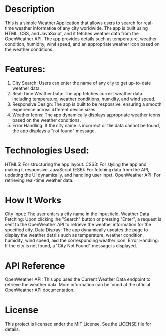 # Description
This is a simple Weather Application that allows users to search for real-time weather information of any city worldwide. The app is built using HTML, CSS, and JavaScript, and it fetches weather data from the OpenWeather API. The app provides details such as temperature, weather condition, humidity, wind speed, and an appropriate weather icon based on the weather conditions.

# Features:
1. City Search: Users can enter the name of any city to get up-to-date weather data.
2. Real-Time Weather Data: The app fetches current weather data including temperature, weather conditions, humidity, and wind speed.
3. Responsive Design: The app is built to be responsive, ensuring a smooth experience across different device sizes.
4. Weather Icons: The app dynamically displays appropriate weather icons based on the weather conditions.
5. Error Handling: If the city name is incorrect or the data cannot be found, the app displays a "not found" message.

# Technologies Used:
HTML5: For structuring the app layout.
CSS3: For styling the app and making it responsive.
JavaScript (ES6): For fetching data from the API, updating the UI dynamically, and handling user input.
OpenWeather API: For retrieving real-time weather data.

# How It Works
City Input: The user enters a city name in the input field.
Weather Data Fetching: Upon clicking the "Search" button or pressing "Enter", a request is sent to the OpenWeather API to retrieve the weather information for the specified city.
Data Display: The app dynamically updates the page to display the weather details such as temperature, weather condition, humidity, wind speed, and the corresponding weather icon.
Error Handling: If the city is not found, a "City Not Found" message is displayed.

# API Reference
OpenWeather API: This app uses the Current Weather Data endpoint to retrieve the weather data. More information can be found at the official OpenWeather API documentation.

# License
This project is licensed under the MIT License. See the LICENSE file for details.
